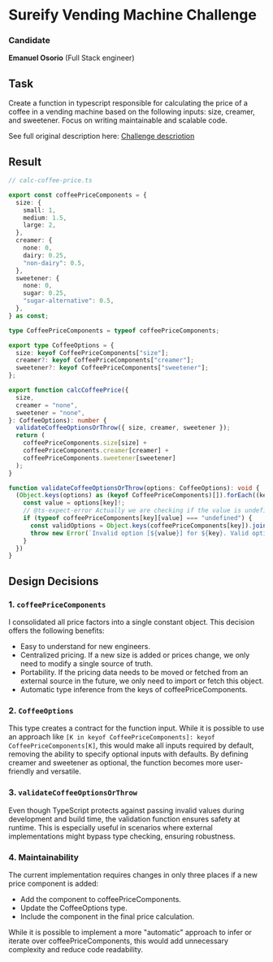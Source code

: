 # Sureify Vending Machine Challenge

### Candidate
**Emanuel Osorio** (Full Stack engineer)

## Task
Create a function in typescript responsible for calculating the price of a coffee in a vending machine based on the following inputs: size, creamer, and sweetener.
Focus on writing maintainable and scalable code.

See full original description here: [Challenge descriotion](https://drive.google.com/file/d/1NVyOSpftcnTvlJO9raxyBVVmggIkNaJB/view?usp=sharing)

## Result

```ts
// calc-coffee-price.ts

export const coffeePriceComponents = {
  size: {
    small: 1,
    medium: 1.5,
    large: 2,
  },
  creamer: {
    none: 0,
    dairy: 0.25,
    "non-dairy": 0.5,
  },
  sweetener: {
    none: 0,
    sugar: 0.25,
    "sugar-alternative": 0.5,
  },
} as const;

type CoffeePriceComponents = typeof coffeePriceComponents;

export type CoffeeOptions = {
  size: keyof CoffeePriceComponents["size"];
  creamer?: keyof CoffeePriceComponents["creamer"];
  sweetener?: keyof CoffeePriceComponents["sweetener"];
};

export function calcCoffeePrice({
  size,
  creamer = "none",
  sweetener = "none",
}: CoffeeOptions): number {
  validateCoffeeOptionsOrThrow({ size, creamer, sweetener });
  return (
    coffeePriceComponents.size[size] +
    coffeePriceComponents.creamer[creamer] +
    coffeePriceComponents.sweetener[sweetener]
  );
}

function validateCoffeeOptionsOrThrow(options: CoffeeOptions): void {
  (Object.keys(options) as (keyof CoffeePriceComponents)[]).forEach((key) => {
    const value = options[key]!;
    // @ts-expect-error Actually we are checking if the value is undefined
    if (typeof coffeePriceComponents[key][value] === "undefined") {
      const validOptions = Object.keys(coffeePriceComponents[key]).join(", ");
      throw new Error(`Invalid option [${value}] for ${key}. Valid options are: ${validOptions}`);
    }
  })
}
```

## Design Decisions

### 1. `coffeePriceComponents`
I consolidated all price factors into a single constant object. This decision offers the following benefits:

- Easy to understand for new engineers.
- Centralized pricing. If a new size is added or prices change, we only need to modify a single source of truth.
- Portability. If the pricing data needs to be moved or fetched from an external source in the future, we only need to import or fetch this object.
- Automatic type inference from the keys of coffeePriceComponents.

### 2. `CoffeeOptions`
This type creates a contract for the function input. While it is possible to use an approach like
`[K in keyof CoffeePriceComponents]: keyof CoffeePriceComponents[K]`, this would make all inputs required by default, removing the ability to specify optional inputs with defaults. By defining creamer and sweetener as optional, the function becomes more user-friendly and versatile.

### 3. `validateCoffeeOptionsOrThrow`
Even though TypeScript protects against passing invalid values during development and build time, the validation function ensures safety at runtime. This is especially useful in scenarios where external implementations might bypass type checking, ensuring robustness.

### 4. **Maintainability**
The current implementation requires changes in only three places if a new price component is added:

- Add the component to coffeePriceComponents.
- Update the CoffeeOptions type.
- Include the component in the final price calculation.

While it is possible to implement a more "automatic" approach to infer or iterate over coffeePriceComponents, this would add unnecessary complexity and reduce code readability.
